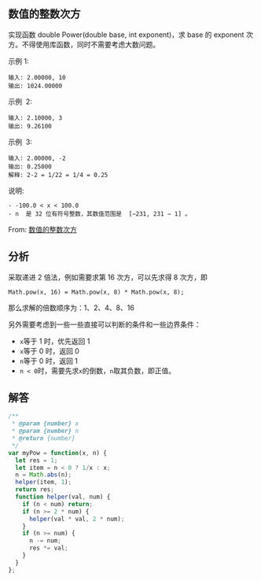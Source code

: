 ## 数值的整数次方

实现函数 double Power(double base, int exponent)，求 base 的 exponent 次方。不得使用库函数，同时不需要考虑大数问题。

示例 1:

```
输入: 2.00000, 10
输出: 1024.00000
```

示例  2:

```
输入: 2.10000, 3
输出: 9.26100
```

示例  3:

```
输入: 2.00000, -2
输出: 0.25000
解释: 2-2 = 1/22 = 1/4 = 0.25
```

说明:
```
- -100.0 < x < 100.0
- n  是 32 位有符号整数，其数值范围是  [−231, 231 − 1] 。
```
From: [数值的整数次方](https://leetcode-cn.com/problems/shu-zhi-de-zheng-shu-ci-fang-lcof/)

## 分析

采取递进 2 倍法，例如需要求第 16 次方，可以先求得 8 次方，即

```
Math.pow(x, 16) = Math.pow(x, 8) * Math.pow(x, 8);
```

那么求解的倍数顺序为：1、2、4、8、16

另外需要考虑到一些一些直接可以判断的条件和一些边界条件：

- `x`等于 1 时，优先返回 1
- `x`等于 0 时，返回 0
- `n`等于 0 时，返回 1
- `n < 0`时，需要先求`x`的倒数，`n`取其负数，即正值。

## 解答

```javascript
/**
 * @param {number} x
 * @param {number} n
 * @return {number}
 */
var myPow = function(x, n) {
  let res = 1;
  let item = n < 0 ? 1/x : x;
  n = Math.abs(n);
  helper(item, 1);
  return res;
  function helper(val, num) {
    if (n < num) return;
    if (n >= 2 * num) {
      helper(val * val, 2 * num);
    }
    if (n >= num) {
      n -= num;
      res *= val;
    }
  }
};
```
